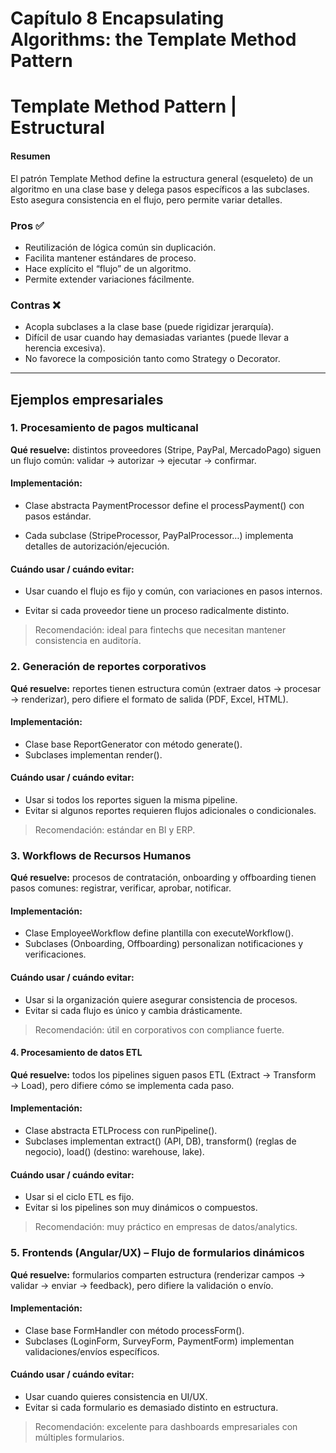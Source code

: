 # Capítulo 8 Encapsulating Algorithms: the Template Method Pattern

# Template Method Pattern | Estructural

#### Resumen

El patrón Template Method define la estructura general (esqueleto) de un algoritmo en una clase base y delega pasos específicos a las subclases. Esto asegura consistencia en el flujo, pero permite variar detalles.

### Pros ✅

- Reutilización de lógica común sin duplicación.
- Facilita mantener estándares de proceso.
- Hace explícito el “flujo” de un algoritmo.
- Permite extender variaciones fácilmente.

### Contras ❌

- Acopla subclases a la clase base (puede rigidizar jerarquía).
- Difícil de usar cuando hay demasiadas variantes (puede llevar a herencia excesiva).
- No favorece la composición tanto como Strategy o Decorator.

<hr>

## Ejemplos empresariales

### 1. Procesamiento de pagos multicanal

**Qué resuelve:** distintos proveedores (Stripe, PayPal, MercadoPago) siguen un flujo común: validar → autorizar → ejecutar → confirmar.
#### Implementación:

- Clase abstracta PaymentProcessor define el processPayment() con pasos estándar.

- Cada subclase (StripeProcessor, PayPalProcessor…) implementa detalles de autorización/ejecución.
#### Cuándo usar / cuándo evitar:

- Usar cuando el flujo es fijo y común, con variaciones en pasos internos.

- Evitar si cada proveedor tiene un proceso radicalmente distinto.
> Recomendación: ideal para fintechs que necesitan mantener consistencia en auditoría.

### 2. Generación de reportes corporativos

**Qué resuelve:** reportes tienen estructura común (extraer datos → procesar → renderizar), pero difiere el formato de salida (PDF, Excel, HTML).
#### Implementación:

- Clase base ReportGenerator con método generate().
- Subclases implementan render().
#### Cuándo usar / cuándo evitar:

- Usar si todos los reportes siguen la misma pipeline.
- Evitar si algunos reportes requieren flujos adicionales o condicionales.

> Recomendación: estándar en BI y ERP.

### 3. Workflows de Recursos Humanos

**Qué resuelve:** procesos de contratación, onboarding y offboarding tienen pasos comunes: registrar, verificar, aprobar, notificar.
#### Implementación:

- Clase EmployeeWorkflow define plantilla con executeWorkflow().
- Subclases (Onboarding, Offboarding) personalizan notificaciones y verificaciones.

#### Cuándo usar / cuándo evitar:

- Usar si la organización quiere asegurar consistencia de procesos.
- Evitar si cada flujo es único y cambia drásticamente.

> Recomendación: útil en corporativos con compliance fuerte.

#### 4. Procesamiento de datos ETL

**Qué resuelve:** todos los pipelines siguen pasos ETL (Extract → Transform → Load), pero difiere cómo se implementa cada paso.

#### Implementación:

- Clase abstracta ETLProcess con runPipeline().
- Subclases implementan extract() (API, DB), transform() (reglas de negocio), load() (destino: warehouse, lake).
#### Cuándo usar / cuándo evitar:

- Usar si el ciclo ETL es fijo.
- Evitar si los pipelines son muy dinámicos o compuestos.

> Recomendación: muy práctico en empresas de datos/analytics.

### 5. Frontends (Angular/UX) – Flujo de formularios dinámicos

**Qué resuelve:** formularios comparten estructura (renderizar campos → validar → enviar → feedback), pero difiere la validación o envío.
#### Implementación:

- Clase base FormHandler con método processForm().
- Subclases (LoginForm, SurveyForm, PaymentForm) implementan validaciones/envíos específicos.

#### Cuándo usar / cuándo evitar:

- Usar cuando quieres consistencia en UI/UX.
- Evitar si cada formulario es demasiado distinto en estructura.

> Recomendación: excelente para dashboards empresariales con múltiples formularios.